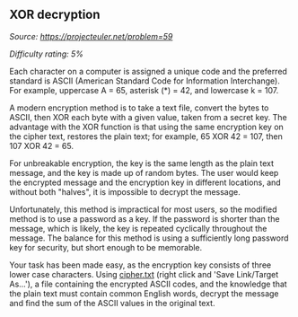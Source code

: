 XOR decryption
--------------

*Source: https://projecteuler.net/problem=59*


*Difficulty rating: 5%*

Each character on a computer is assigned a unique code and the preferred
standard is ASCII (American Standard Code for Information Interchange).
For example, uppercase A = 65, asterisk (\*) = 42, and lowercase k =
107.

A modern encryption method is to take a text file, convert the bytes to
ASCII, then XOR each byte with a given value, taken from a secret key.
The advantage with the XOR function is that using the same encryption
key on the cipher text, restores the plain text; for example, 65 XOR 42
= 107, then 107 XOR 42 = 65.

For unbreakable encryption, the key is the same length as the plain text
message, and the key is made up of random bytes. The user would keep the
encrypted message and the encryption key in different locations, and
without both "halves", it is impossible to decrypt the message.

Unfortunately, this method is impractical for most users, so the
modified method is to use a password as a key. If the password is
shorter than the message, which is likely, the key is repeated
cyclically throughout the message. The balance for this method is using
a sufficiently long password key for security, but short enough to be
memorable.

Your task has been made easy, as the encryption key consists of three
lower case characters. Using
[cipher.txt](project/resources/p059_cipher.txt) (right click and 'Save
Link/Target As...'), a file containing the encrypted ASCII codes, and
the knowledge that the plain text must contain common English words,
decrypt the message and find the sum of the ASCII values in the original
text.
